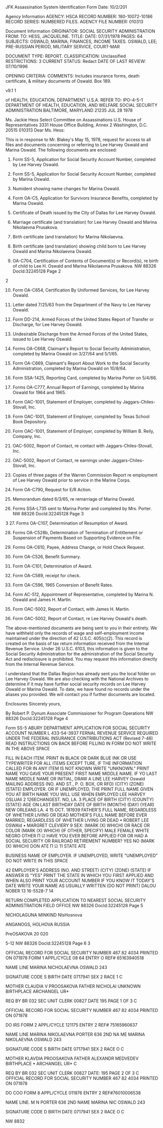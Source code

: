 JFK Assassination System
Identification Form Date: 10/2/201

Agency Information
AGENCY: HSCA
RECORD NUMBER: 180-10072-10186
RECORD SERIES: NUMBERED FILES.
AGENCY FILE NUMBER: 010313

Document Information
ORIGINATOR: SOCIAL SECURITY ADMINISTRATION
FROM:
TO: HESS, JACQUELINE.
TITLE:
DATE: 07/31/1978
PAGES: 64
SUBJECTS: OSWALD, MARINA; FINANCES, INCOME TAXES.
OSWALD, LEE; PRE-RUSSIAN PERIOD, MILITARY SERVICE,
COURT-MAR

DOCUMENT TYPE: REPORT.
CLASSIFICATION: Unclassified
RESTRICTIONS: 3
CURRENT STATUS: Redact
DATE OF LAST REVIEW: 07/10/1996

OPENING CRITERIA:
COMMENTS: Includes insurance forms, death certificate, & military documents of Oswald. Box 189.

v9.1 1

of HEALTH, EDUCATION,
DEPARTMENT
U.S.A. 
REFER TO:
IPO-4-5-1 DEPARTMENT OF HEALTH, EDUCATION, AND WELFARE
SOCIAL SECURITY ADMINISTRATION
BALTIMORE, MARYLAND 21235
JUL 28 1978

Ms. Jackie Hess
Select Committee on Assassinations
U.S. House of Representatives
3331 House Office Building, Annex 2
Washington, D.C. 20515
010313
Dear Ms. Hess:

This is in response to Mr. Blakey's May 15, 1978, request for access
to all files and documents concerning or referring to Lee Harvey Oswald
and Marina Oswald. The following documents are enclosed:

1. Form SS-5, Application for Social Security Account Number, completed
by Lee Harvey Oswald.

2. Form SS-5, Application for Social Security Account Number, completed
by Marina Oswald.

3. Numident showing name changes for Marina Oswald.

4. Form OA-C5, Application for Survivors Insurance Benefits, completed
by Marina Oswald.

5. Certificate of Death issued by the City of Dallas for
Lee Harvey Oswald.

6. Marriage certificate (and translation) for Lee Harvey Oswald and
Marina Nikolaevna Prusakova.

7. Birth certificate (and translation) for Marina Nikolaevna.

8. Birth certificate (and translation) showing child born to
Lee Harvey Oswald and Marina Nikolaevna Oswald.

9. OA-C704, Certification of Contents of Document(s) or Record(s),
re birth of child to Lee H. Oswald and Marina Nikolaevna Prusakova.
NW 88326 Docld:32245128 Page 2

2

10. Form OA-C654, Certification By Uniformed Services, for Lee Harvey Oswald.

11. Letter dated 7/25/63 from the Department of the Navy to
Lee Harvey Oswald.

12. Form DD-214, Armed Forces of the United States Report of Transfer
or Discharge, for Lee Harvey Oswald.

13. Undesirable Discharge from the Armed Forces of the United States,
issued to Lee Harvey Oswald.

14. Forms OA-C668, Claimant's Report to Social Security Administration,
completed by Marina Oswald on 3/27/64 and 5/1/65.

15. Form OA-C669, Claimant's Report About Work to the Social Security
Administration, completed by Marina Oswald on 10/8/64.

16. Form SSA-1425, Reporting Card, completed by Marina Porter on 5/4/66.

17. Forms OA-C777, Annual Report of Earnings, completed by Marina Oswald
for 1964 and 1965.

18. Form OAC-1001, Statement of Employer, completed by Jaggars-Chiles-Stovall,
Inc.

19. Form OAC-1001, Statement of Employer, completed by Texas School Book
Depository.

20. Form OAC-1001, Statement of Employer, completed by William B. Reily,
Company, Inc.

21. OAC-5002, Report of Contact, re contact with Jaggars-Chiles-Stovall, Inc.

22. OAC-5002, Report of Contact, re earnings under Jaggars-Chiles-Stovall, Inc.

23. Copies of three pages of the Warren Commission Report re employment of
Lee Harvey Oswald prior to service in the Marine Corps.

24. Form OA-C790, Request for E/R Action.

25. Memorandum dated 6/3/65, re remarriage of Marina Oswald.

26. Forms SSA-L735 sent to Marina Porter and completed by Mrs. Porter.
NW 88326 Docld:32245128 Page 3

3
27. Forms OA-C107, Determination of Resumption of Award.

28. Forms OA-C528b, Determination of Termination of Entitlement or
Suspension of Payments Based on Supporting Evidence on File.

29. Forms OA-C610, Payee, Address Change, or Hold Check Request.

30. Form OA-C526, Benefit Summary.

31. Form OA-C101, Determination of Award.

32. Form OA-C589, receipt for check.

33. Form OA-C596, 1965 Conversion of Benefit Rates.

34. Form AC-512, Appointment of Representative, completed by
Marina N. Oswald and James H. Martin.

35. Form OAC-5002, Report of Contact, with James H. Martin.

36. Form OAC-5002, Report of Contact, re Lee Harvey Oswald's death.

The above-mentioned documents are being sent to you in their entirety.
We have withheld only the records of wage and self-employment income
maintained under the direction of 42 U.S.C. 405(c)(2). This record is
created on the basis of tax return information received from the Internal
Revenue Service. Under 26 U.S.C. 6103, this information is given to the
Social Security Administration for the administration of the Social
Security Act and redisclosure is prohibited. You may request this
information directly from the Internal Revenue Service.

I understand that the Dallas Region has already sent you the local
folder on Lee Harvey Oswald. We are also checking with the National
Archives to determine if it may have further social security records
on Lee Harvey Oswald or Marina Oswald. To date, we have found no
records under the aliases you provided. We will contact you if further
documents are located.

Enclosures
Sincerely yours,

By
Robert P. Dynum
Associate Commissioner
for Program Operations
NW 88326 Docld:32245128 Page 4

Form SS-5
ABURY DEPARTMENT APPLICATION FOR SOCIAL SECURITY ACCOUNT NUMBER L 433-54-3937
FERNAL REVENUE SERVICE REQUIRED UNDER THE FEDERAL INSURANCE CONTRIBUTIONS ACT
(Revised 7-46) READ INSTRUCTIONS ON BACK BEFORE FILLING IN FORM DO NOT WRITE IN THE ABOVE SPACE

FILL IN EACH ITEM. PRINT IN BLACK OR DARK BLUE INK OR USE TYPEWRITER FOR ALL ITEMS EXCEPT TURE, IF THE INFORMATION CALLED FOR IN ANY ITEM IS NOT KNOWN WRITE "UNKNOWN."
PRINT NAME YOU GAVE YOUR PRESENT FIRST NAME MIDDLE NAME. IF YO LAST NAME MIDDLE NAME OR INITIAL, DRAW A LINE
LEE HARVEY Oswald
MAILING ADDRESS (NO. AND ST., P. O. BOX, OR RFD) (CITY) (ZONE) (STATE)
EMPLOYER. OR IF UNEMPLOYED, THE PRINT FULL NAME GIVEN YOU AT BIRTH
NAME YOU WILL USE WHEN EMPLOYED LEE HARVEY OSLUAli
2 126ECHANGEST. NO, LA. 3 PLACE OF BIRTH (CITY) (COUNTY) (STATE)
AGE ON LAST BIRTHDAY DATE OF BIRTH (MONTH) (DAY) (YEAR)
NEW ORLEANS LA.
4 15 OCT. 181939
FATHER'S FULL NAME, REGARDLESS OF WHETHER LIVING OR DEAD MOTHER'S FULL NAME BEFORE EVER MARRIED, REGARDLESS OF WHETHER LIVING OR DEAD
• ROBERT LEE OSWAld • MARGRET CLEVIERY
9 SEX: (MARK (X) WHICH) OR RACE OR COLOR (MARK (X) WHICH) (IF OTHER, SPECIFY)
MALE FEMALE WHITE NEGRO OTHER
Π ☑ HAVE YOU EVER BEFORE APPLIED
FOR OR HAD A SOCIAL SECURITY OR
RAILROAD RETIREMENT NUMBER? YES NO
(MARK (X) WHICH) DON
ATE
Π ☑ 11 STATE
ATE

BUSINESS NAME OF EMPLOYER. IF UNEMPLOYED, WRITE "UNEMPLOYED"
DO NOT WRITE IN THIS SPACE

42
EMPLOYER'S ADDRESS (NO. AND STREET) (CITY) (ZONE) (STATE) IF ANSWER IS "YES" PRINT THE
STATE IN WHICH YOU FIRST
APPLIED AND WHEN
ALSO PRINT YOUR ACCOUNT
NUMBER IF YOU KNOW IT
TODAY'S DATE WRITE YOUR NAME AS USUALLY WRITTEN (DO NOT PRINT) DALOU NOBER
13 16-5528-7 14

RETURN COMPLETED APPLICATION TO NEAREST SOCIAL SECURITY ADMINISTRATION FIELD OFFICE
NW 88326 Docld:32245128 Page 5

NICHOLAGUNA
MINKIND NIsHosnova

ANGANOGS,
HOLHOVA
RUSSIA

PreOSAKOVA
20
020

5-12
NW 88326 Docld:32245128 Page 6
3

OFFICIAL RECORD FOR SOCIAL SECURITY NUMBER 467 82 4034 PRINTED ON 071978
FORM 1 APPL/CYCLE 08 64 ENTRY O REF# 65163940518

NAME LINE MARIΝΑ NICHOLAEVNA OSWALD 243

SIGNATURE CODE S
BIRTH DATE 0717941 SEX 2 RACE 1
C

MOTHER CLAUDIA V PROOSAKOVA FATHER NICHOLAI UNKNOWN
BIRTHPLACE ARCHANGEL UR*

REQ BY BR 032 SEC UNIT CLERK 00827 DATE 195 PAGE 1 OF 3
C

OFFICIAL RECORD FOR SOCIAL SECURITY NUMBER 467 82 4034 PRINTED ON 071978

DO IRS FORM 2 APPL/CYCLE 121175 ENTRY 2 REF# 75165960637

NAME LINE MARINA NIKOLAEVNA PORTER 636
2ND NA ΜΕ MARINA NIKOLAEVNA OSWALD 243

SIGNATURE CODE S
BIRTH DATE 0717941 SEX 2 RACE O
C

MOTHER KLAVDIA PROOSAKOVA FATHER ALEXANDR MEDVEDEV
BIRTHPLACE • ARCHANGEL UR*
C

REQ BY BR 032 SEC UNIT CLERK 00827 DATE: 195 PAGE 2 OF 3
C
OFFICIAL RECORD FOR SOCIAL SECURITY NUMBER 467 82 4034 PRINTED ON 071978

DO COO FORM 8 APPL/CYCLE 011976 ENTRY 2 REF#76010006538

NAME LINE. M N PORTER 636
2ND NAME MARINA NIC OSWALD 243

SIGNATURE CODE D
BIRTH DATE 0717941 SEX 2 RACE O
C

NW 8832 